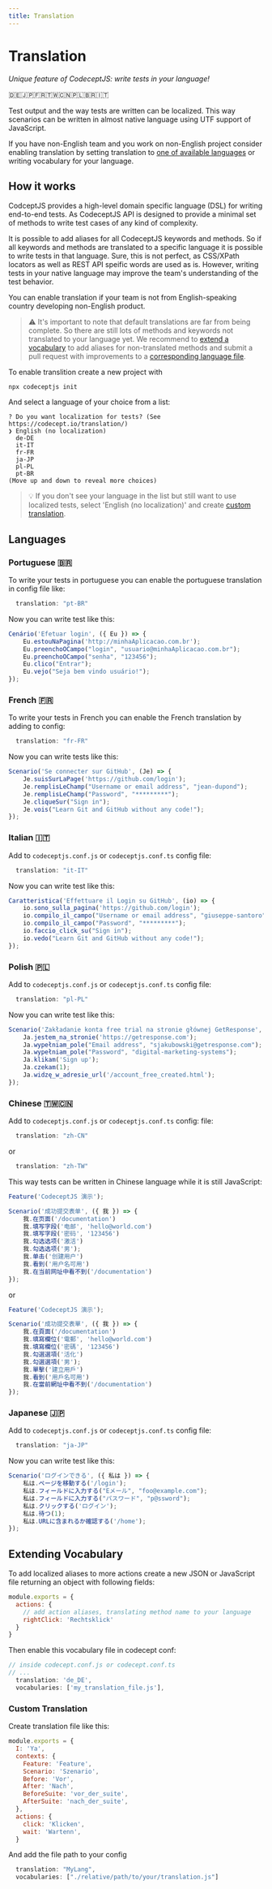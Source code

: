 ```yaml
---
title: Translation
---
```


# Translation 

*Unique feature of CodeceptJS: write tests in your language!*

🇩🇪🇯🇵🇫🇷🇹🇼🇨🇳🇵🇱🇧🇷🇮🇹

Test output and the way tests are written can be localized. This way scenarios can be written in almost native language using UTF support of JavaScript.

If you have non-English team and you work on non-English project consider enabling translation
by setting translation to [one of available languages](https://github.com/codeceptjs/CodeceptJS/blob/3.x/translations) or writing vocabulary for your language.

## How it works

CodceptJS provides a high-level domain specific language (DSL) for writing end-to-end tests. 
As CodeceptJS API is designed to provide a minimal set of methods to write test cases of any kind of complexity.

It is possible to add aliases for all CodeceptJS keywords and methods. So if all keywords and methods are translated to a specific language it is possible to write tests in that language. Sure, this is not perfect, as CSS/XPath locators as well as REST API speific words are used as is. However, writing tests in your native language may improve the team's understanding of the test behavior.

You can enable translation if your team is not from English-speaking country developing non-English product.

> ⚠️ It's important to note that default translations are far from being complete. So there are still lots of methods and keywords not translated to your language yet. We recommend to [extend a vocabulary](#extending-vocabulary) to add aliases for non-translated methods and submit a pull request with improvements to a [corresponding language file](https://github.com/codeceptjs/CodeceptJS/blob/3.x/translations).

To enable translition create a new project with 

```
npx codeceptjs init
```

And select a language of your choice from a list:

```
? Do you want localization for tests? (See https://codecept.io/translation/)
❯ English (no localization) 
  de-DE 
  it-IT 
  fr-FR 
  ja-JP 
  pl-PL 
  pt-BR 
(Move up and down to reveal more choices)
```
> 💡 If you don't see your language in the list but still want to use localized tests, select 'English (no localization)' and create [custom translation](#custom-translation).


## Languages

### Portuguese 🇧🇷

To write your tests in portuguese you can enable the portuguese translation in config file like:

```js
  translation: "pt-BR"
```

Now you can write test like this:

```js
Cenário('Efetuar login', ({ Eu }) => {
    Eu.estouNaPagina('http://minhaAplicacao.com.br');
    Eu.preenchoOCampo("login", "usuario@minhaAplicacao.com.br");
    Eu.preenchoOCampo("senha", "123456");
    Eu.clico("Entrar");
    Eu.vejo("Seja bem vindo usuário!");
});
```

### French 🇫🇷

To write your tests in French you can enable the French translation by adding to config:

```js
  translation: "fr-FR"
```

Now you can write tests like this:

```js
Scenario('Se connecter sur GitHub', (Je) => {
    Je.suisSurLaPage('https://github.com/login');
    Je.remplisLeChamp("Username or email address", "jean-dupond");
    Je.remplisLeChamp("Password", "*********");
    Je.cliqueSur("Sign in");
    Je.vois("Learn Git and GitHub without any code!");
});
```

### Italian 🇮🇹

Add to `codeceptjs.conf.js` or `codeceptjs.conf.ts` config file:

```js
  translation: "it-IT"
```

Now you can write test like this:

```js
Caratteristica('Effettuare il Login su GitHub', (io) => {
    io.sono_sulla_pagina('https://github.com/login');
    io.compilo_il_campo("Username or email address", "giuseppe-santoro");
    io.compilo_il_campo("Password", "*********");
    io.faccio_click_su("Sign in");
    io.vedo("Learn Git and GitHub without any code!");
});
```

### Polish 🇵🇱

Add to `codeceptjs.conf.js` or `codeceptjs.conf.ts` config file:

```js
  translation: "pl-PL"
```

Now you can write test like this:

```js
Scenario('Zakładanie konta free trial na stronie głównej GetResponse', ({ Ja }) => {
    Ja.jestem_na_stronie('https://getresponse.com');
    Ja.wypełniam_pole("Email address", "sjakubowski@getresponse.com");
    Ja.wypełniam_pole("Password", "digital-marketing-systems");
    Ja.klikam('Sign up');
    Ja.czekam(1);
    Ja.widzę_w_adresie_url('/account_free_created.html');
});
```

### Chinese 🇹🇼🇨🇳

Add to `codeceptjs.conf.js` or `codeceptjs.conf.ts` config: file:

```js
  translation: "zh-CN"
```
or
```js
  translation: "zh-TW"
```

This way tests can be written in Chinese language while it is still JavaScript:

```js
Feature('CodeceptJS 演示');

Scenario('成功提交表单', ({ 我 }) => {
    我.在页面('/documentation')
    我.填写字段('电邮', 'hello@world.com')
    我.填写字段('密码', '123456')
    我.勾选选项('激活')
    我.勾选选项('男');
    我.单击('创建用户')
    我.看到('用户名可用')
    我.在当前网址中看不到('/documentation')
});
```
or

```js
Feature('CodeceptJS 演示');

Scenario('成功提交表單', ({ 我 }) => {
    我.在頁面('/documentation')
    我.填寫欄位('電郵', 'hello@world.com')
    我.填寫欄位('密碼', '123456')
    我.勾選選項('活化')
    我.勾選選項('男');
    我.單擊('建立用戶')
    我.看到('用戶名可用')
    我.在當前網址中看不到('/documentation')
});
```

### Japanese 🇯🇵

Add to `codeceptjs.conf.js` or `codeceptjs.conf.ts` config file:

```js
  translation: "ja-JP"
```

Now you can write test like this:

```js
Scenario('ログインできる', ({ 私は }) => {
    私は.ページを移動する('/login');
    私は.フィールドに入力する("Eメール", "foo@example.com");
    私は.フィールドに入力する("パスワード", "p@ssword");
    私は.クリックする('ログイン');
    私は.待つ(1);
    私は.URLに含まれるか確認する('/home');
});
```

## Extending Vocabulary

To add localized aliases to more actions create a new JSON or JavaScript file returning an object with following fields:

```js
module.exports = {
  actions: {
    // add action aliases, translating method name to your language
    rightClick: 'Rechtsklick'
  }
}
```

Then enable this vocabulary file in codecept conf:

```js
// inside codecept.conf.js or codecept.conf.ts
// ...
  translation: 'de_DE',
  vocabularies: ['my_translation_file.js'],
```

### Custom Translation

Create translation file like this:

```js
module.exports = {
  I: 'Ya',
  contexts: {
    Feature: 'Feature',
    Scenario: 'Szenario',
    Before: 'Vor',
    After: 'Nach',
    BeforeSuite: 'vor_der_suite',
    AfterSuite: 'nach_der_suite',
  },
  actions: {
    click: 'Klicken',
    wait: 'Wartenn',
  }
```

And add the file path to your config

```js
  translation: "MyLang",
  vocabularies: ["./relative/path/to/your/translation.js"]
```
